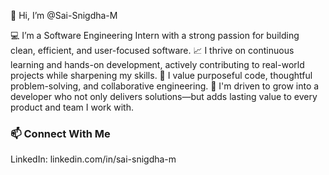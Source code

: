 👋 Hi, I’m @Sai-Snigdha-M

💻 I’m a Software Engineering Intern with a strong passion for building clean, efficient, and user-focused software. 📈 I thrive on continuous learning and hands-on development, actively contributing to real-world projects while sharpening my skills. 🧠 I value purposeful code, thoughtful problem-solving, and collaborative engineering. 🤝 I'm driven to grow into a developer who not only delivers solutions—but adds lasting value to every product and team I work with.

### 📫 Connect With Me
LinkedIn: linkedin.com/in/sai-snigdha-m



<!---
Sai-Snigdha-M/Sai-Snigdha-M is a ✨ special ✨ repository because its `README.md` (this file) appears on your GitHub profile.
You can click the Preview link to take a look at your changes.
--->
